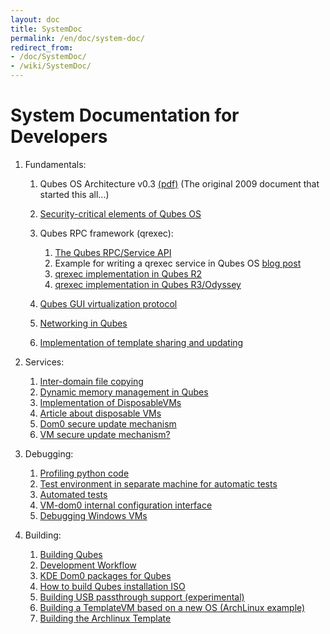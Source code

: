 ```yaml
---
layout: doc
title: SystemDoc
permalink: /en/doc/system-doc/
redirect_from:
- /doc/SystemDoc/
- /wiki/SystemDoc/
---
```


System Documentation for Developers
===================================

1.  Fundamentals:
    1.  Qubes OS Architecture v0.3 [(pdf)](http://files.qubes-os.org/files/doc/arch-spec-0.3.pdf) (The original 2009 document that started this all...)
    2.  [Security-critical elements of Qubes OS](/en/doc/security-critical-code/)
    3.  Qubes RPC framework (qrexec):
        1.  [The Qubes RPC/Service API](/en/doc/qrexec/)
        2.  Example for writing a qrexec service in Qubes OS [blog post](http://theinvisiblethings.blogspot.com/2013/02/converting-untrusted-pdfs-into-trusted.html)
        3.  [qrexec implementation in Qubes R2](/en/doc/qrexec2-implementation/)
        4.  [qrexec implementation in Qubes R3/Odyssey](/en/doc/qrexec3-implementation/)

    4.  [Qubes GUI virtualization protocol](/en/doc/g-u-idocs/)
    5.  [Networking in Qubes](/en/doc/qubes-net/)
    6.  [Implementation of template sharing and updating](/en/doc/template-implementation/)

2.  Services:
    1.  [Inter-domain file copying](/en/doc/qfilecopy/)
    2.  [Dynamic memory management in Qubes](/en/doc/qmemman/)
    3.  [Implementation of DisposableVMs](/en/doc/d-v-mimpl/)
    4.  [Article about disposable VMs](http://theinvisiblethings.blogspot.com/2010/06/disposable-vms.html)
    5.  [Dom0 secure update mechanism](/en/doc/dom0-secure-updates/)
    6.  [VM secure update mechanism?](/doc/VMSecureUpdates/)

3.  Debugging:
    1.  [Profiling python code](/en/doc/profiling/)
    2.  [Test environment in separate machine for automatic tests](/en/doc/test-bench/)
    3.  [Automated tests](/doc/AutomatedTests/)
    3.  [VM-dom0 internal configuration interface](/en/doc/v-m-interface/)
    4.  [Debugging Windows VMs](/en/doc/windows-debugging/)

4.  Building:
    1.  [Building Qubes](/en/doc/qubes-builder/)
    2.  [Development Workflow](/en/doc/development-workflow/)
    3.  [KDE Dom0 packages for Qubes](/en/doc/kde-dom0/)
    4.  [How to build Qubes installation ISO](/en/doc/installation-iso-building/)
    5.  [Building USB passthrough support (experimental)](/en/doc/u-s-b-v-m/)
    6.  [Building a TemplateVM based on a new OS (ArchLinux example)](/en/doc/building-non-fedora-template/)
    7.  [Building the Archlinux Template](/en/doc/building-archlinux-template/)


